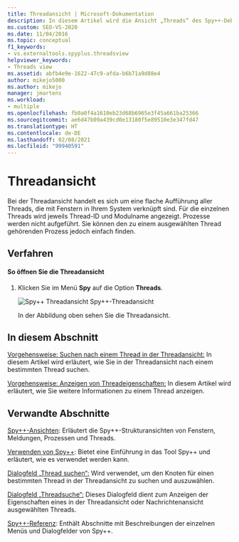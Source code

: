 ```yaml
---
title: Threadansicht | Microsoft-Dokumentation
description: In diesem Artikel wird die Ansicht „Threads“ des Spy++-Debugtools erläutert. Bei der Threadansicht handelt es sich um eine flache Aufführung aller Threads, die mit Fenstern in Ihrem System verknüpft sind.
ms.custom: SEO-VS-2020
ms.date: 11/04/2016
ms.topic: conceptual
f1_keywords:
- vs.externaltools.spyplus.threadsview
helpviewer_keywords:
- Threads view
ms.assetid: abfb4e9e-1622-47c9-afda-b6b71a9d88e4
author: mikejo5000
ms.author: mikejo
manager: jmartens
ms.workload:
- multiple
ms.openlocfilehash: fb0a0f4a1610eb23d68b6965e3f45a661ba25366
ms.sourcegitcommit: ae6d47b09a439cd0e13180f5e89510e3e347fd47
ms.translationtype: HT
ms.contentlocale: de-DE
ms.lasthandoff: 02/08/2021
ms.locfileid: "99940591"
---
```

# <a name="threads-view"></a>Threadansicht
Bei der Threadansicht handelt es sich um eine flache Aufführung aller Threads, die mit Fenstern in Ihrem System verknüpft sind. Für die einzelnen Threads wird jeweils Thread-ID und Modulname angezeigt. Prozesse werden nicht aufgeführt. Sie können den zu einem ausgewählten Thread gehörenden Prozess jedoch einfach finden.

## <a name="procedures"></a>Verfahren

#### <a name="to-open-the-threads-view"></a>So öffnen Sie die Threadansicht

1. Klicken Sie im Menü **Spy** auf die Option **Threads**.

   ![Spy&#43;&#43; Threadansicht](../debugger/media/spy--_threads.png "Spy++_Threads") Spy++-Threadansicht

   In der Abbildung oben sehen Sie die Threadansicht.

## <a name="in-this-section"></a>In diesem Abschnitt
 [Vorgehensweise: Suchen nach einem Thread in der Threadansicht:](../debugger/how-to-search-for-a-thread-in-threads-view.md) In diesem Artikel wird erläutert, wie Sie in der Threadansicht nach einem bestimmten Thread suchen.

 [Vorgehensweise: Anzeigen von Threadeigenschaften:](../debugger/how-to-display-thread-properties.md) In diesem Artikel wird erläutert, wie Sie weitere Informationen zu einem Thread anzeigen.

## <a name="related-sections"></a>Verwandte Abschnitte
 [Spy++-Ansichten](../debugger/spy-increment-views.md): Erläutert die Spy++-Strukturansichten von Fenstern, Meldungen, Prozessen und Threads.

 [Verwenden von Spy++](../debugger/using-spy-increment.md): Bietet eine Einführung in das Tool Spy++ und erläutert, wie es verwendet werden kann.

 [Dialogfeld „Thread suchen“:](../debugger/thread-search-dialog-box.md) Wird verwendet, um den Knoten für einen bestimmten Thread in der Threadansicht zu suchen und auszuwählen.

 [Dialogfeld „Threadsuche“:](../debugger/message-properties-dialog-box.md) Dieses Dialogfeld dient zum Anzeigen der Eigenschaften eines in der Threadansicht oder Nachrichtenansicht ausgewählten Threads.

 [Spy++-Referenz](../debugger/spy-increment-reference.md): Enthält Abschnitte mit Beschreibungen der einzelnen Menüs und Dialogfelder von Spy++.